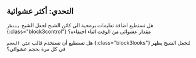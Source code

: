 ## التحدي: أكثر عشوائية

هل تستطيع اضافة تعليمات برمجية الى كائن الشبح لجعل الشبح `ينتظر` {:class="block3control"} مقدار عشوائي من الوقت اثناء اختفاءه؟

هل تستطيع أن تستخدم قالب `عيّن الحجم` {:class="block3looks"} لتجعل الشبح يظهر في كل مرة بحجم عشوائي؟